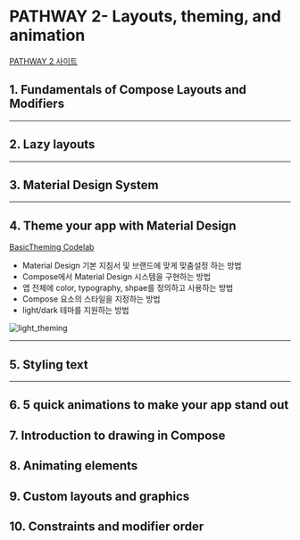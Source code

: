 # PATHWAY 2- Layouts, theming, and animation
[PATHWAY 2 사이트](https://developer.android.com/courses/pathways/jetpack-compose-for-android-developers-2)

## 1. Fundamentals of Compose Layouts and Modifiers 

---

## 2. Lazy layouts

---

## 3. Material Design System

---

## 4. Theme your app with Material Design
[BasicTheming Codelab](https://github.com/OhGyong/Jetpack-Compose-Android/tree/main/PATHWAY%201-%20Compose%20essentials/BasicThemingCodelab)
- Material Design 기본 지침서 및 브랜드에 맞게 맞춤설정 하는 방법
- Compose에서 Material Design 시스템을 구현하는 방법
- 앱 전체에 color, typography, shpae를 정의하고 사용하는 방법
- Compose 요소의 스타일을 지정하는 방법
- light/dark 테마를 지원하는 방법

![light_theming](https://github.com/OhGyong/Jetpack-Compose-Android/assets/52282493/eb5070c1-de7a-4704-99af-cb39da088319)

---

## 5. Styling text

---

## 6. 5 quick animations to make your app stand out

## 7. Introduction to drawing in Compose

## 8. Animating elements

## 9. Custom layouts and graphics

## 10. Constraints and modifier order